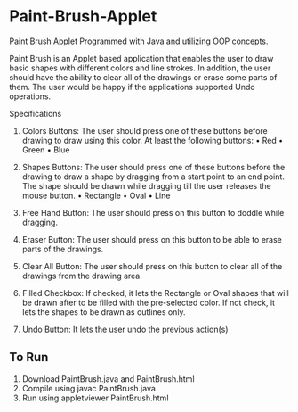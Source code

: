 # Paint-Brush-Applet
Paint Brush Applet Programmed with Java and utilizing OOP concepts.

Paint Brush is an Applet based application that enables the user to draw basic shapes with different colors and line strokes. In addition, the user should have the ability to clear all of the drawings or erase some parts of them. The user would be happy if the applications supported Undo operations.

Specifications

  1. Colors Buttons: The user should press one of these buttons before drawing to draw using this color. At least the following buttons: • Red • Green • Blue

  2. Shapes Buttons: The user should press one of these buttons before the drawing to draw a shape by dragging from a start point to an end point. The shape should be drawn while dragging till the user releases the mouse button. • Rectangle • Oval • Line

  3. Free Hand Button: The user should press on this button to doddle while dragging.

  4. Eraser Button: The user should press on this button to be able to erase parts of the drawings.

  5. Clear All Button: The user should press on this button to clear all of the drawings from the drawing area.

  6. Filled Checkbox: If checked, it lets the Rectangle or Oval shapes that will be drawn after to be filled with the pre-selected color. If not check, it lets the shapes to be drawn as       outlines only.

  7. Undo Button: It lets the user undo the previous action(s)
## To Run
1. Download PaintBrush.java and PaintBrush.html
2. Compile using javac PaintBrush.java
3. Run using appletviewer PaintBrush.html
